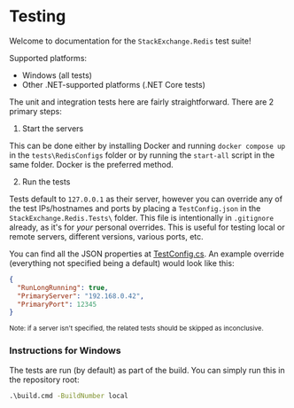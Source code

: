 Testing
===

Welcome to documentation for the `StackExchange.Redis` test suite!

Supported platforms:
- Windows (all tests)
- Other .NET-supported platforms (.NET Core tests)

The unit and integration tests here are fairly straightforward. There are 2 primary steps:
1. Start the servers

This can be done either by installing Docker and running `docker compose up` in the `tests\RedisConfigs` folder or by running the `start-all` script in the same folder. Docker is the preferred method.

2. Run the tests

Tests default to `127.0.0.1` as their server, however you can override any of the test IPs/hostnames and ports by placing a `TestConfig.json` in the `StackExchange.Redis.Tests\` folder. This file is intentionally in `.gitignore` already, as it's for *your* personal overrides. This is useful for testing local or remote servers, different versions, various ports, etc.

You can find all the JSON properties at [TestConfig.cs](https://github.com/StackExchange/StackExchange.Redis/blob/main/tests/StackExchange.Redis.Tests/Helpers/TestConfig.cs). An example override (everything not specified being a default) would look like this:
```json
{
  "RunLongRunning": true,
  "PrimaryServer": "192.168.0.42",
  "PrimaryPort": 12345
}
```
<sub>Note: if a server isn't specified, the related tests should be skipped as inconclusive.</sub>

### Instructions for Windows
The tests are run (by default) as part of the build. You can simply run this in the repository root:
```cmd
.\build.cmd -BuildNumber local
```